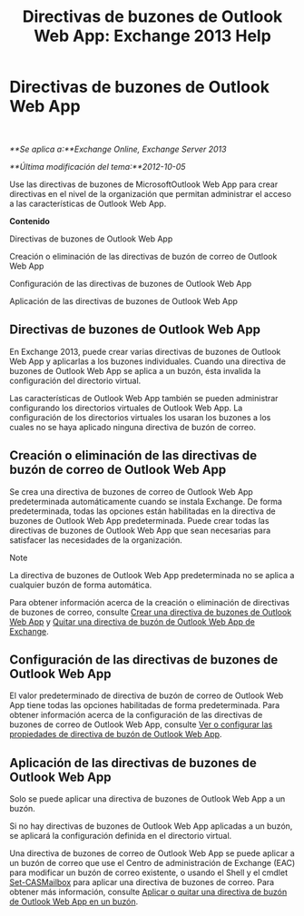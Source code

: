 ﻿---
title: 'Directivas de buzones de Outlook Web App: Exchange 2013 Help'
TOCTitle: Directivas de buzones de Outlook Web App
ms:assetid: 213b8b7a-1c29-49ee-8c98-d0364ddf4f9d
ms:mtpsurl: https://technet.microsoft.com/es-es/library/Dd335142(v=EXCHG.150)
ms:contentKeyID: 49895516
ms.date: 04/23/2018
mtps_version: v=EXCHG.150
ms.translationtype: HT
---

# Directivas de buzones de Outlook Web App

 

_**Se aplica a:**Exchange Online, Exchange Server 2013_

_**Última modificación del tema:**2012-10-05_

Use las directivas de buzones de MicrosoftOutlook Web App para crear directivas en el nivel de la organización que permitan administrar el acceso a las características de Outlook Web App.

**Contenido**

Directivas de buzones de Outlook Web App

Creación o eliminación de las directivas de buzón de correo de Outlook Web App

Configuración de las directivas de buzones de Outlook Web App

Aplicación de las directivas de buzones de Outlook Web App

## Directivas de buzones de Outlook Web App

En Exchange 2013, puede crear varias directivas de buzones de Outlook Web App y aplicarlas a los buzones individuales. Cuando una directiva de buzones de Outlook Web App se aplica a un buzón, ésta invalida la configuración del directorio virtual.

Las características de Outlook Web App también se pueden administrar configurando los directorios virtuales de Outlook Web App. La configuración de los directorios virtuales los usaran los buzones a los cuales no se haya aplicado ninguna directiva de buzón de correo.

## Creación o eliminación de las directivas de buzón de correo de Outlook Web App

Se crea una directiva de buzones de correo de Outlook Web App predeterminada automáticamente cuando se instala Exchange. De forma predeterminada, todas las opciones están habilitadas en la directiva de buzones de Outlook Web App predeterminada. Puede crear todas las directivas de buzones de Outlook Web App que sean necesarias para satisfacer las necesidades de la organización.


> [!NOTE]
> La directiva de buzones de Outlook Web App predeterminada no se aplica a cualquier buzón de forma automática.



Para obtener información acerca de la creación o eliminación de directivas de buzones de correo, consulte [Crear una directiva de buzones de Outlook Web App](create-an-outlook-web-app-mailbox-policy-exchange-2013-help.md) y [Quitar una directiva de buzón de Outlook Web App de Exchange](remove-an-outlook-web-app-mailbox-policy-from-exchange-exchange-2013-help.md).

## Configuración de las directivas de buzones de Outlook Web App

El valor predeterminado de directiva de buzón de correo de Outlook Web App tiene todas las opciones habilitadas de forma predeterminada. Para obtener información acerca de la configuración de las directivas de buzones de correo de Outlook Web App, consulte [Ver o configurar las propiedades de directiva de buzón de Outlook Web App](view-or-configure-outlook-web-app-mailbox-policy-properties-exchange-2013-help.md).

## Aplicación de las directivas de buzones de Outlook Web App

Solo se puede aplicar una directiva de buzones de Outlook Web App a un buzón.

Si no hay directivas de buzones de Outlook Web App aplicadas a un buzón, se aplicará la configuración definida en el directorio virtual.

Una directiva de buzones de correo de Outlook Web App se puede aplicar a un buzón de correo que use el Centro de administración de Exchange (EAC) para modificar un buzón de correo existente, o usando el Shell y el cmdlet [Set-CASMailbox](https://technet.microsoft.com/es-es/library/bb125264\(v=exchg.150\)) para aplicar una directiva de buzones de correo. Para obtener más información, consulte [Aplicar o quitar una directiva de buzón de Outlook Web App en un buzón](apply-or-remove-an-outlook-web-app-mailbox-policy-on-a-mailbox-exchange-2013-help.md).

